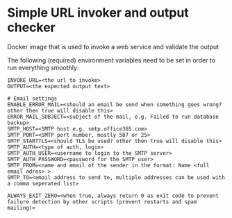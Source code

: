 # Simple URL invoker and output checker
Docker image that is used to invoke a web service and validate the output

The following (required) environment variables need to be set in order to run everything smoothly:

```properties
INVOKE_URL=<the url to invoke>
OUTPUT=<the expected output text>

# Email settings
ENABLE_ERROR_MAIL=<should an email be send when something goes wrong? other then true will disable this>
ERROR_MAIL_SUBJECT=<subject of the mail, e.g. Failed to run database backup>
SMTP_HOST=<SMTP host e.g. smtp.office365.com>
SMTP_PORT=<SMTP port number, mostly 587 or 25>
SMTP_STARTTLS=<should TLS be used? other then true will disable this>
SMTP_AUTH=<type of auth, login>
SMTP_AUTH_USER=<username to login to the SMTP server>
SMTP_AUTH_PASSWORD=<password for the SMTP user>
SMTP_FROM=<name and email of the sender in the format: Name <full email adres> >
SMTP_TO=<email address to send to, multiple addresses can be used with a comma seperated list>

ALWAYS_EXIT_ZERO=<when true, always return 0 as exit code to prevent failure detection by other scripts (prevent restarts and spam mailing)>
```
